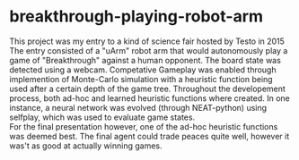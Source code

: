# breakthrough-playing-robot-arm
This project was my entry to a kind of science fair hosted by Testo in 2015
The entry consisted of a "uArm" robot arm that would autonomously play a game of "Breakthrough" against a human opponent.
The board state was detected using a webcam.
Competative Gameplay was enabled through implemention of Monte-Carlo simulation with a heuristic function being used after a certain depth of the game tree. 
Throughout the developement process, both ad-hoc and learned heuristic functions where created. 
In one instance, a neural network was evolved (through NEAT-python) using selfplay, which was used to evaluate game states.  
For the final presentation however, one of the ad-hoc heuristic functions was deemed best.
The final agent could trade peaces quite well, however it was't as good at actually winning games.

